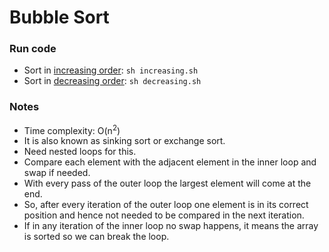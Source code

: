 # Bubble Sort

### Run code

- Sort in [increasing order](./bubble_sort_inc.cpp): `sh increasing.sh`
- Sort in [decreasing order](./bubble_sort_dec.cpp): `sh decreasing.sh`

### Notes

- Time complexity: O(n<sup>2</sup>)
- It is also known as sinking sort or exchange sort.
- Need nested loops for this.
- Compare each element with the adjacent element in the inner loop and swap if needed.
- With every pass of the outer loop the largest element will come at the end.
- So, after every iteration of the outer loop one element is in its correct position and hence not needed to be compared
  in the next iteration.
- If in any iteration of the inner loop no swap happens, it means the array is sorted so we can break the loop.

